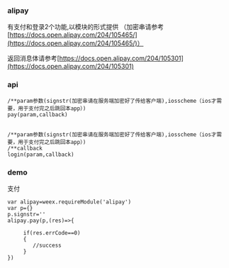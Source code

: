 ### alipay

有支付和登录2个功能,以模块的形式提供  （加密串请参考[https://docs.open.alipay.com/204/105465/](https://docs.open.alipay.com/204/105465/)）

返回消息体请参考[https://docs.open.alipay.com/204/105301](https://docs.open.alipay.com/204/105301)

### api

```
/**param参数(signstr(加密串请在服务端加密好了传给客户端),iosscheme（ios才需要，用于支付完之后跳回本app）)
pay(param,callback)


/**param参数(signstr(加密串请在服务端加密好了传给客户端),iosscheme（ios才需要，用于支付完之后跳回本app）)
/**callback
login(param,callback)
```

### demo

支付

```
var alipay=weex.requireModule('alipay')
var p={}
p.signstr=''
alipay.pay(p,(res)=>{

     if(res.errCode==0)
     {
        //success
     }
})
```





